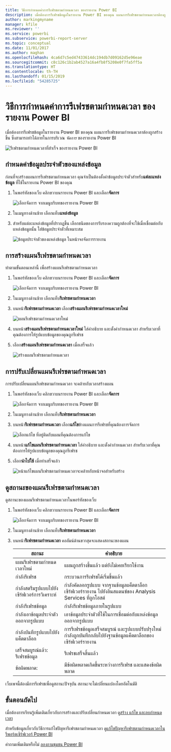 ```yaml
---
title: วิธีการกำหนดค่าการรีเฟรชตามกำหนดเวลา ของรายงาน Power BI
description: เมื่อต้องการรีเฟรชข้อมูลในรายงาน Power BI ของคุณ แผนการรีเฟรชตามกำหนดเวลาต้องถูกสร้างขึ้น
author: markingmyname
manager: kfile
ms.reviewer: ''
ms.service: powerbi
ms.subservice: powerbi-report-server
ms.topic: conceptual
ms.date: 11/01/2017
ms.author: maghan
ms.openlocfilehash: 4ca6d7c5ed47433614dc194db7d09162d5e96eae
ms.sourcegitcommit: c8c126c1b2ab4527a16a4fb8f5208e0f7fa5ff5a
ms.translationtype: HT
ms.contentlocale: th-TH
ms.lasthandoff: 01/15/2019
ms.locfileid: "54285725"
---
```

# <a name="how-to-configure-power-bi-report-scheduled-refresh"></a>วิธีการกำหนดค่าการรีเฟรชตามกำหนดเวลา ของรายงาน Power BI
เมื่อต้องการรีเฟรชข้อมูลในรายงาน Power BI ของคุณ แผนการรีเฟรชตามกำหนดเวลาต้องถูกสร้างขึ้น ซึ่งสามารถทำได้ภายในการบริเวณ *จัดการ* ของรายงาน Power BI

![รีเฟรชตามกำหนดเวลาที่สำเร็จ ของรายงาน Power BI](media/configure-scheduled-refresh/scheduled-refresh-success.png)

## <a name="configure-data-source-credentials"></a>กำหนดค่าข้อมูลประจำตัวของแหล่งข้อมูล
ก่อนที่จะสร้างแผนการรีเฟรชตามกำหนดเวลา คุณจำเป็นต้องตั้งค่าข้อมูลประจำตัวสำหรับ**แต่ละแหล่งข้อมูล** ที่ใช้ในรายงาน Power BI ของคุณ

1. ในพอร์ทัลของเว็บ คลิกขวาบนรายงาน Power BI และเลือก**จัดการ**
   
    ![เลือกจัดการ จากเมนูบริบทของรายงาน Power BI](media/configure-scheduled-refresh/manage-power-bi-report.png)
2. ในเมนูทางด้านซ้าย เลือกแท็บ**แหล่งข้อมูล**
3. สำหรับแต่ละแหล่งข้อมูลที่ปรากฏขึ้น เลือกชนิดของการรับรองความถูกต้องที่จะใช้เมื่อเชื่อมต่อกับแหล่งข้อมูลนั้น ใส่ข้อมูลประจำตัวที่เหมาะสม
   
    ![ข้อมูลประจำตัวของแหล่งข้อมูล ในหน้าจอจัดการรายงาน](media/configure-scheduled-refresh/data-source-credentials.png)

## <a name="creating-a-schedule-refresh-plan"></a>การสร้างแผนรีเฟรชตามกำหนดเวลา
ทำตามขั้นตอนเหล่านี้ เพื่อสร้างแผนรีเฟรชตามกำหนดเวลา

1. ในพอร์ทัลของเว็บ คลิกขวาบนรายงาน Power BI และเลือก**จัดการ**
   
    ![เลือกจัดการ จากเมนูบริบทของรายงาน Power BI](media/configure-scheduled-refresh/manage-power-bi-report.png)
2. ในเมนูทางด้านซ้าย เลือกแท็บ**รีเฟรชตามกำหนดเวลา**
3. บนหน้า**รีเฟรชตามกำหนดเวลา** เลือก**สร้างแผนรีเฟรชตามกำหนดเวลาใหม่**
   
    ![แผนรีเฟรชตามกำหนดเวลาใหม่](media/configure-scheduled-refresh/new-scheduled-refresh-plan.png)
4. บนหน้า**สร้างแผนรีเฟรชตามกำหนดเวลาใหม่** ใส่คำอธิบาย และตั้งค่ากำหนดเวลา สำหรับเวลาที่คุณต้องการให้รูปแบบข้อมูลของคุณถูกรีเฟรช
5. เลือก**สร้างแผนรีเฟรชตามกำหนดเวลา** เมื่อเสร็จแล้ว
   
    ![สร้างแผนรีเฟรชตามกำหนดเวลา](media/configure-scheduled-refresh/create-scheduled-refresh-plan.png)

## <a name="modifying-a-schedule-refresh-plan"></a>การปรับเปลี่ยนแผนรีเฟรชตามกำหนดเวลา
การปรับเปลี่ยนแผนรีเฟรชตามกำหนดเวลา จะคล้ายกับเวลาสร้างแผน

1. ในพอร์ทัลของเว็บ คลิกขวาบนรายงาน Power BI และเลือก**จัดการ**
   
    ![เลือกจัดการ จากเมนูบริบทของรายงาน Power BI](media/configure-scheduled-refresh/manage-power-bi-report.png)
2. ในเมนูทางด้านซ้าย เลือกแท็บ**รีเฟรชตามกำหนดเวลา**
3. บนหน้า**รีเฟรชตามกำหนดเวลา** เลือก**แก้ไข**ข้างแผนการรีเฟรชที่คุณต้องการจัดการ
   
    ![เลือกแก้ไข ที่อยู่ติดกับแผนที่คุณต้องการแก้ไข](media/configure-scheduled-refresh/edit-scheduled-refresh-plan.png)
4. บนหน้า**แก้ไขแผนรีเฟรชตามกำหนดเวลา** ใส่คำอธิบาย และตั้งค่ากำหนดเวลา สำหรับเวลาที่คุณต้องการให้รูปแบบข้อมูลของคุณถูกรีเฟรช
5. เลือก**นำไปใช้** เมื่อทำเสร็จแล้ว
   
    ![หน้าแก้ไขแผนรีเฟรชตามกำหนดเวลาจะคล้ายกับหน้าจอสำหรับสร้าง](media/configure-scheduled-refresh/edit-scheduled-refresh-plan-page.png)

## <a name="viewing-the-status-of-schedule-refresh-plan"></a>ดูสถานะของแผนรีเฟรชตามกำหนดเวลา
ดูสถานะของแผนรีเฟรชตามกำหนดเวลาในพอร์ทัลของเว็บ

1. ในพอร์ทัลของเว็บ คลิกขวาบนรายงาน Power BI และเลือก**จัดการ**
   
    ![เลือกจัดการ จากเมนูบริบทของรายงาน Power BI](media/configure-scheduled-refresh/manage-power-bi-report.png)
2. ในเมนูทางด้านซ้าย เลือกแท็บ**รีเฟรชตามกำหนดเวลา**
3. บนหน้า**รีเฟรชตามกำหนดเวลา** คอลัมน์ด้านขวาสุดจะแสดงสถานะของแผน
   
   | **สถานะ** | **คำอธิบาย** |
   | --- | --- |
   | แผนรีเฟรชตามกำหนดเวลาใหม่ |แผนถูกสร้างขึ้นแล้ว แต่ยังไม่เคยเรียกใช้งาน |
   | กำลังรีเฟรช |กระบวนการรีเฟรชได้เริ่มขึ้นแล้ว |
   | กำลังสตรีมรูปแบบไปยังเซิร์ฟเวอร์การวิเคราะห์ |กำลังคัดลอกรูปแบบ จากฐานข้อมูลแค็ตตาล็อกเซิร์ฟเวอร์รายงาน ไปยังอินสแตนซ์ของ Analysis Services ที่ถูกโฮสต์ |
   | กำลังรีเฟรชข้อมูล |กำลังรีเฟรชข้อมูลภายในรูปแบบ |
   | กำลังเอาข้อมูลประจำตัวออกจากรูปแบบ |เอาข้อมูลประจำตัวที่ใช้ในการเชื่อมต่อกับแหล่งข้อมูลออกจากรูปแบบ |
   | กำลังบันทึกรูปแบบไปยังแค็ตตาล็อก |การรีเฟรชข้อมูลเสร็จสมบูรณ์ และรูปแบบปรับปรุงใหม่กำลังถูกบันทึกกลับไปยังฐานข้อมูลแค็ตตาล็อกของเซิร์ฟเวอร์รายงาน |
   | เสร็จสมบูรณ์แล้ว: รีเฟรชข้อมูล |รีเฟรชเสร็จสิ้นแล้ว |
   | ข้อผิดพลาด: |มีข้อผิดพลาดเกิดขึ้นระหว่างการรีเฟรช และแสดงข้อผิดพลาด |

เว็บเพจนี้ต้องมีการรีเฟรชเพื่อดูสถานะปัจจุบัน สถานะจะไม่เปลี่ยนแปลงโดยอัตโนมัติ

## <a name="next-steps"></a>ขั้นตอนถัดไป
เมื่อต้องการเรียนรู้เพิ่มเติมเกี่ยวกับการสร้างและปรับเปลี่ยนกำหนดเวลา ดู[สร้าง แก้ไข และลบกำหนดเวลา](https://docs.microsoft.com/sql/reporting-services/subscriptions/create-modify-and-delete-schedules)

สำหรับข้อมูลเกี่ยวกับวิธีการแก้ไขปัญหารีเฟรชตามกำหนดเวลา ดู[แก้ไขปัญหารีเฟรชตามกำหนดเวลาในรีพอร์ตเซิร์ฟเวอร์ Power BI](scheduled-refresh-troubleshoot.md)

คำถามเพิ่มเติมหรือไม่ [ลองถามชุมชน Power BI](https://community.powerbi.com/)

